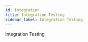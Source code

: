 ```yaml
---
id: integration
title: Integration Testing
sidebar_label: Integration Testing
---
```


Integration Testing